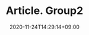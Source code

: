 ---
title: Article. Group2
description: 
date: 2020-11-24T14:29:14+09:00
weight: 0
image: "" # relative path of /static/images folder
tags: []
category: mnt
enableToc: true
---